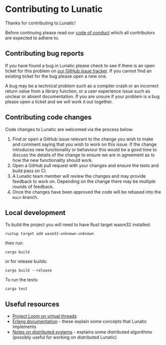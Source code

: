 # Contributing to Lunatic

Thanks for contributing to Lunatic!

Before continuing please read our [code of conduct][code-of-conduct] which all
contributors are expected to adhere to.

[code-of-conduct]: https://github.com/lunatic-lang/lunatic/blob/wasmtime/CODE_OF_CONDUCT.md

## Contributing bug reports

If you have found a bug in Lunatic please check to see if there is an open
ticket for this problem on [our GitHub issue tracker][issues]. If you cannot
find an existing ticket for the bug please open a new one.

[issues]: https://github.com/lunatic-lang/lunatic/issues

A bug may be a technical problem such as a compiler crash or an incorrect
return value from a library function, or a user experience issue such as
unclear or absent documentation. If you are unsure if your problem is a bug
please open a ticket and we will work it out together.

## Contributing code changes

Code changes to Lunatic are welcomed via the process below.

1. Find or open a GitHub issue relevant to the change you wish to make and
   comment saying that you wish to work on this issue. If the change
   introduces new functionality or behaviour this would be a good time to
   discuss the details of the change to ensure we are in agreement as to how
   the new functionality should work.
2. Open a GitHub pull request with your changes and ensure the tests and build
   pass on CI.
3. A Lunatic team member will review the changes and may provide feedback to
   work on. Depending on the change there may be multiple rounds of feedback.
4. Once the changes have been approved the code will be rebased into the
   `main` branch.

## Local development

To build the project you will need to have Rust target wasm32 installed:

```shell
rustup target add wasm32-unknown-unknown
```

then run:

```shell
cargo build
```

or for release builds:

```shell
cargo build --release
```

To run the tests:

```shell
cargo test
```

## Useful resources
- [Project Loom on virtual threads](http://cr.openjdk.java.net/~rpressler/loom/loom/sol1_part1.html)
- [Erlang documentation](https://www.erlang.org/docs) - these explain some concepts that Lunatic implements
- [Notes on distributed systems](http://cs-www.cs.yale.edu/homes/aspnes/classes/465/notes.pdf) - explains some distributed algorithms (possibly useful for working on distributed Lunatic)
